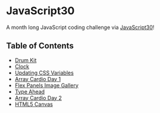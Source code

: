 # JavaScript30
A month long JavaScript coding challenge via [JavaScript30](https://javascript30.com/)!

## Table of Contents
- <a href="./drum kit/">Drum Kit</a> <br>
- <a href="./clock/">Clock</a> <br>
- <a href="./updating css variables/">Updating CSS Variables</a> <br>
- <a href="./array cardio day 1/">Array Cardio Day 1</a> <br>
- <a href="./flex panels image gallery/">Flex Panels Image Gallery</a> <br>
- <a href="./type ahead/">Type Ahead</a> <br>
- <a href="./array cardio day 2/">Array Cardio Day 2</a> <br>
- <a href="./html5 canvas/">HTML5 Canvas</a> <br>